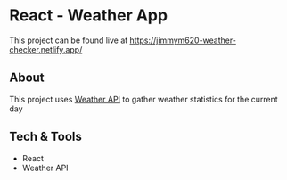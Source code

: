 # React - Weather App

This project can be found live at https://jimmym620-weather-checker.netlify.app/

## About
This project uses [Weather API](https://www.weatherapi.com/) to gather weather statistics for the current day

## Tech & Tools
* React
* Weather API
